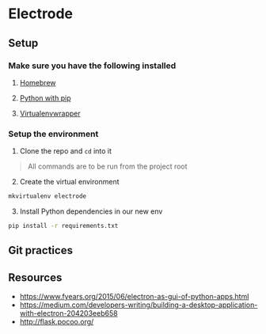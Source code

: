 # Electrode
## Setup
### Make sure you have the following installed

1. [Homebrew](http://brew.sh/)

2. [Python with pip](http://stackoverflow.com/a/17271838)

3. [Virtualenvwrapper](https://virtualenvwrapper.readthedocs.org/en/latest/)

### Setup the environment
1. Clone the repo and `cd` into it

> All commands are to be run from the project root

2. Create the virtual environment
```Bash
mkvirtualenv electrode
```

3. Install Python dependencies in our new env
```Bash
pip install -r requirements.txt
```

## Git practices

## Resources
- https://www.fyears.org/2015/06/electron-as-gui-of-python-apps.html
- https://medium.com/developers-writing/building-a-desktop-application-with-electron-204203eeb658
- http://flask.pocoo.org/
